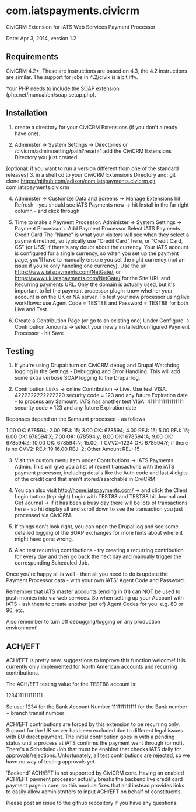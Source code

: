 com.iatspayments.civicrm
===============

CiviCRM Extension for iATS Web Services Payment Processor

Date: Apr 3, 2014, version 1.2


Requirements
------------

CiviCRM 4.2+. These are instructions are based on 4.3, the 4.2 instructions are similar. The support for jobs in 4.2/civix is a bit iffy.

Your PHP needs to include the SOAP extension (php.net/manual/en/soap.setup.php).  


Installation 
------------

1. create a directory for your CiviCRM Extensions (if you don't already have one).

2. Administer -> System Settings -> Directories or /civicrm/admin/setting/path?reset=1
add the CiviCRM Extensions Directory you just created

[optional: if you want to run a version different from one of the standard releases]
3. in a shell cd to your CiviCRM Extensions Directory and:
git clone https://github.com/adixon/com.iatspayments.civicrm.git com.iatspayments.civicrm

4. Administer -> Customize Data and Screens -> Manage Extensions
hit Refresh - you should see iATS Payments now -> hit Install in the far right column - and click through

5. Time to make a Payment Processor: 
 Administer -> System Settings -> Payment Processor + Add Payment Processor
 Select iATS Payments Credit Card
 The "Name" is what your visitors will see when they select a payment method, so typically use "Credit Card" here, or "Credit Card, C$" (or US$) if there's any doubt about the currency. Your iATS account is configured for a single currency, so when you set up the payment page, you'll have to manually ensure you set the right currency (not an issue if you're only handling one currency).
 Use the url https://www.iatspayments.com/NetGate/, or https://www.uk.iatspayments.com/NetGate/ for the Site URL and Recurring payments URL. Only the domain is actually used, but it's important to let the payment processor plugin know whether your account is on the UK or NA server.
 To test your new processor using live workflows: use Agent Code = TEST88 and Password = TEST88 for both Live and Test.

6. Create a Contribution Page (or go to an existing one)
 Under Configure -> Contribution Amounts -> select your newly installed/configured Payment Processor - hit Save


Testing
-------

1. If you're using Drupal: turn on CiviCRM debug and Drupal Watchdog logging in the Settings - Debugging and Error Handling. This will add some extra verbose SOAP logging to the Drupal log.

2. Contribution Links -> online Contribution -> Live.
Use test VISA:  4222222222222220 security code = 123 and any future Expiration date - to process any $amount. 
 iATS has another test VISA: 41111111111111111 security code = 123 and any future Expiration date 

 Reponses depend on the $amount processed - as follows

 1.00 OK: 678594;
 2.00 REJ: 15;
 3.00 OK: 678594;
 4.00 REJ: 15;
 5.00 REJ: 15;
 6.00 OK: 678594:X;
 7.00 OK: 678594:y;
 8.00 OK: 678594:A;
 9.00 OK: 678594:Z;
 10.00 OK: 678594:N;
 15.00, if CVV2=1234 OK: 678594:Y; if there is no CVV2: REJ: 19
 16.00 REJ: 2;
 Other Amount REJ: 15

3. Visit the custom menu item under Contributions -> iATS Payments Admin. This will give you a list of recent transactions with the iATS payment processor, including details like the Auth code and last 4 digits of the credit card that aren't stored/searchable in CiviCRM.

4. You can also visit http://home.iatspayments.com/ -> and click the Client Login button (top right)
 Login with TEST88 and TEST88
 hit Journal and Get Journal -> if it has been a busy day there will be lots of transactions here - so hit display all 
 and scroll down to see the transaction you just processed via CiviCRM.

5. If things don't look right, you can open the Drupal log and see some detailed logging of the SOAP exchanges for more hints about where it might have gone wrong.

6. Also test recurring contributions - try creating a recurring contribution for every day and then go back the next day and manually trigger the corresponding Scheduled Job.

 Once you're happy all is well - then all you need to do is update the Payment Processor data - with your own iATS' Agent Code and Password. 

 Remember that iATS master accounts (ending in 01) can NOT be used to push monies into via web services. So when setting up your Account with iATS - ask them to create another (set of) Agent Codes for you: e.g. 80 or 90, etc. 

 Also remember to turn off debugging/logging on any production environment!


ACH/EFT
-------

ACH/EFT is pretty new, suggestions to improve this function welcome! It is currently only implemented for North American accounts and recurring contributions.

The ACH/EFT testing value for the TEST88 account is:

1234111111111111

So use:
1234 for the Bank Account Number
111111111111 for the Bank number + branch transit number

ACH/EFT contributions are forced by this extension to be recurring only. Support for the UK server has been excluded due to different legal issues with EU direct payment. The initial contribution goes in with a pending status until a process at iATS confirms the payment went through (or not). There's a Scheduled Job that must be enabled that checks iATS daily for approvals/rejections. Unfortunately, all test contributions are rejected, so we have no way of testing approvals yet.

'Backend' ACH/EFT is not supported by CiviCRM core. Having an enabled ACH/EFT payment processor actually breaks the backend live credit card payment page in core, so this module fixes that and instead provides links to easily allow administrators to input ACH/EFT on behalf of constituents.

Please post an issue to the github repository if you have any questions.
